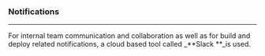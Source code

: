 ### Notifications

---

For internal team communication and collaboration as well as for build and deploy related notifications, a cloud based tool called _**Slack **_is used. 

